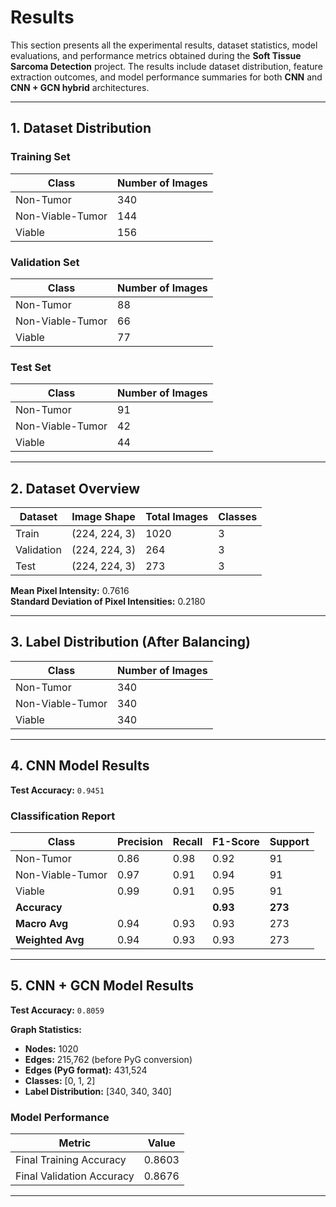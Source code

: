 # Results

This section presents all the experimental results, dataset statistics, model evaluations, and performance metrics obtained during the **Soft Tissue Sarcoma Detection** project. The results include dataset distribution, feature extraction outcomes, and model performance summaries for both **CNN** and **CNN + GCN hybrid** architectures.

---

## 1. Dataset Distribution

### **Training Set**

| Class               | Number of Images |
|----------------------|------------------|
| Non-Tumor            | 340              |
| Non-Viable-Tumor     | 144              |
| Viable               | 156              |

### **Validation Set**

| Class               | Number of Images |
|----------------------|------------------|
| Non-Tumor            | 88               |
| Non-Viable-Tumor     | 66               |
| Viable               | 77               |

### **Test Set**

| Class               | Number of Images |
|----------------------|------------------|
| Non-Tumor            | 91               |
| Non-Viable-Tumor     | 42               |
| Viable               | 44               |

---

## 2. Dataset Overview

| Dataset     | Image Shape     | Total Images | Classes |
|--------------|------------------|---------------|----------|
| Train        | (224, 224, 3)    | 1020          | 3        |
| Validation   | (224, 224, 3)    | 264           | 3        |
| Test         | (224, 224, 3)    | 273           | 3        |

**Mean Pixel Intensity:** 0.7616  
**Standard Deviation of Pixel Intensities:** 0.2180  

---

## 3. Label Distribution (After Balancing)

| Class               | Number of Images |
|----------------------|------------------|
| Non-Tumor            | 340              |
| Non-Viable-Tumor     | 340              |
| Viable               | 340              |

---

## 4. CNN Model Results

**Test Accuracy:** `0.9451`

### **Classification Report**

| Class              | Precision | Recall | F1-Score | Support |
|---------------------|------------|--------|-----------|----------|
| Non-Tumor           | 0.86       | 0.98   | 0.92      | 91       |
| Non-Viable-Tumor    | 0.97       | 0.91   | 0.94      | 91       |
| Viable              | 0.99       | 0.91   | 0.95      | 91       |
| **Accuracy**        |            |        | **0.93**  | **273**  |
| **Macro Avg**       | 0.94       | 0.93   | 0.93      | 273      |
| **Weighted Avg**    | 0.94       | 0.93   | 0.93      | 273      |

---

## 5. CNN + GCN Model Results

**Test Accuracy:** `0.8059`

**Graph Statistics:**
- **Nodes:** 1020  
- **Edges:** 215,762 (before PyG conversion)  
- **Edges (PyG format):** 431,524  
- **Classes:** [0, 1, 2]  
- **Label Distribution:** [340, 340, 340]  

### **Model Performance**

| Metric                  | Value    |
|--------------------------|----------|
| Final Training Accuracy  | 0.8603   |
| Final Validation Accuracy| 0.8676   |

---

